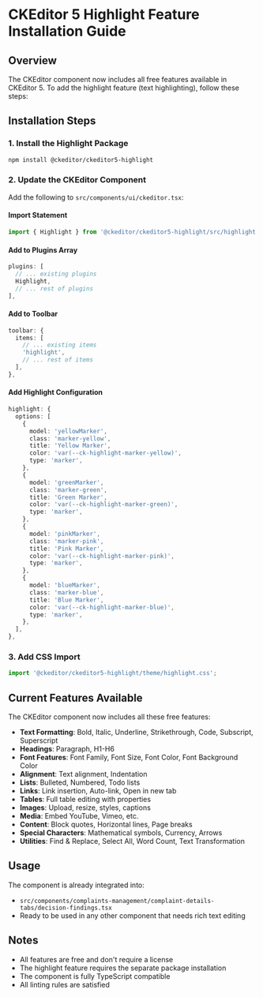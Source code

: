 # CKEditor 5 Highlight Feature Installation Guide

## Overview
The CKEditor component now includes all free features available in CKEditor 5. To add the highlight feature (text highlighting), follow these steps:

## Installation Steps

### 1. Install the Highlight Package
```bash
npm install @ckeditor/ckeditor5-highlight
```

### 2. Update the CKEditor Component
Add the following to `src/components/ui/ckeditor.tsx`:

#### Import Statement
```typescript
import { Highlight } from '@ckeditor/ckeditor5-highlight/src/highlight';
```

#### Add to Plugins Array
```typescript
plugins: [
  // ... existing plugins
  Highlight,
  // ... rest of plugins
],
```

#### Add to Toolbar
```typescript
toolbar: {
  items: [
    // ... existing items
    'highlight',
    // ... rest of items
  ],
},
```

#### Add Highlight Configuration
```typescript
highlight: {
  options: [
    {
      model: 'yellowMarker',
      class: 'marker-yellow',
      title: 'Yellow Marker',
      color: 'var(--ck-highlight-marker-yellow)',
      type: 'marker',
    },
    {
      model: 'greenMarker',
      class: 'marker-green',
      title: 'Green Marker',
      color: 'var(--ck-highlight-marker-green)',
      type: 'marker',
    },
    {
      model: 'pinkMarker',
      class: 'marker-pink',
      title: 'Pink Marker',
      color: 'var(--ck-highlight-marker-pink)',
      type: 'marker',
    },
    {
      model: 'blueMarker',
      class: 'marker-blue',
      title: 'Blue Marker',
      color: 'var(--ck-highlight-marker-blue)',
      type: 'marker',
    },
  ],
},
```

### 3. Add CSS Import
```typescript
import '@ckeditor/ckeditor5-highlight/theme/highlight.css';
```

## Current Features Available

The CKEditor component now includes all these free features:

- **Text Formatting**: Bold, Italic, Underline, Strikethrough, Code, Subscript, Superscript
- **Headings**: Paragraph, H1-H6
- **Font Features**: Font Family, Font Size, Font Color, Font Background Color
- **Alignment**: Text alignment, Indentation
- **Lists**: Bulleted, Numbered, Todo lists
- **Links**: Link insertion, Auto-link, Open in new tab
- **Tables**: Full table editing with properties
- **Images**: Upload, resize, styles, captions
- **Media**: Embed YouTube, Vimeo, etc.
- **Content**: Block quotes, Horizontal lines, Page breaks
- **Special Characters**: Mathematical symbols, Currency, Arrows
- **Utilities**: Find & Replace, Select All, Word Count, Text Transformation

## Usage
The component is already integrated into:
- `src/components/complaints-management/complaint-details-tabs/decision-findings.tsx`
- Ready to be used in any other component that needs rich text editing

## Notes
- All features are free and don't require a license
- The highlight feature requires the separate package installation
- The component is fully TypeScript compatible
- All linting rules are satisfied
